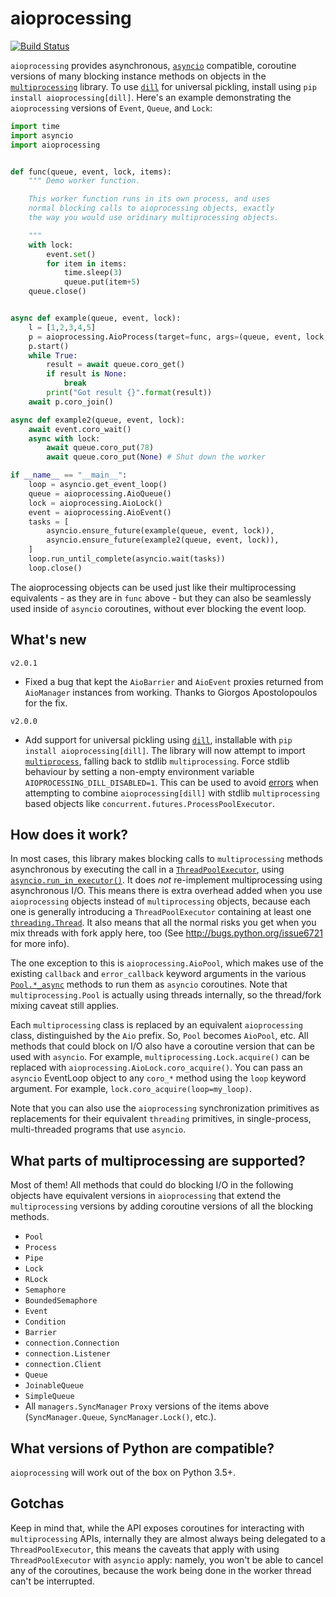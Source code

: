 aioprocessing
=============
[![Build Status](https://github.com/dano/aioprocessing/workflows/aioprocessing%20tests/badge.svg?branch=master)](https://github.com/dano/aioprocessing/actions)


`aioprocessing` provides asynchronous, [`asyncio`](https://docs.python.org/3/library/asyncio.html) compatible, coroutine 
versions of many blocking instance methods on objects in the [`multiprocessing`](https://docs.python.org/3/library/multiprocessing.html) 
library. To use [`dill`](https://pypi.org/project/dill) for universal pickling, install using `pip install aioprocessing[dill]`. Here's an example demonstrating the `aioprocessing` versions of 
`Event`, `Queue`, and `Lock`:

```python
import time
import asyncio
import aioprocessing


def func(queue, event, lock, items):
    """ Demo worker function.

    This worker function runs in its own process, and uses
    normal blocking calls to aioprocessing objects, exactly 
    the way you would use oridinary multiprocessing objects.

    """
    with lock:
        event.set()
        for item in items:
            time.sleep(3)
            queue.put(item+5)
    queue.close()


async def example(queue, event, lock):
    l = [1,2,3,4,5]
    p = aioprocessing.AioProcess(target=func, args=(queue, event, lock, l))
    p.start()
    while True:
        result = await queue.coro_get()
        if result is None:
            break
        print("Got result {}".format(result))
    await p.coro_join()

async def example2(queue, event, lock):
    await event.coro_wait()
    async with lock:
        await queue.coro_put(78)
        await queue.coro_put(None) # Shut down the worker

if __name__ == "__main__":
    loop = asyncio.get_event_loop()
    queue = aioprocessing.AioQueue()
    lock = aioprocessing.AioLock()
    event = aioprocessing.AioEvent()
    tasks = [
        asyncio.ensure_future(example(queue, event, lock)), 
        asyncio.ensure_future(example2(queue, event, lock)),
    ]
    loop.run_until_complete(asyncio.wait(tasks))
    loop.close()
```

The aioprocessing objects can be used just like their multiprocessing
equivalents - as they are in `func` above - but they can also be 
seamlessly used inside of `asyncio` coroutines, without ever blocking
the event loop.


What's new
----------
`v2.0.1`
- Fixed a bug that kept the `AioBarrier` and `AioEvent` proxies returned from `AioManager` instances from working. Thanks to Giorgos Apostolopoulos for the fix.

`v2.0.0`

- Add support for universal pickling using [`dill`](https://github.com/uqfoundation/dill), installable with `pip install aioprocessing[dill]`. The library will now attempt to import [`multiprocess`](https://github.com/uqfoundation/multiprocess), falling back to stdlib `multiprocessing`. Force stdlib behaviour by setting a non-empty environment variable `AIOPROCESSING_DILL_DISABLED=1`. This can be used to avoid [errors](https://github.com/dano/aioprocessing/pull/36#discussion_r631178933) when attempting to combine `aioprocessing[dill]` with stdlib `multiprocessing` based objects like `concurrent.futures.ProcessPoolExecutor`.


How does it work?
-----------------

In most cases, this library makes blocking calls to `multiprocessing` methods
asynchronous by executing the call in a [`ThreadPoolExecutor`](https://docs.python.org/3/library/concurrent.futures.html#threadpoolexecutor), using
[`asyncio.run_in_executor()`](https://docs.python.org/3/library/asyncio-eventloop.html#asyncio.BaseEventLoop.run_in_executor). 
It does *not* re-implement multiprocessing using asynchronous I/O. This means 
there is extra overhead added when you use `aioprocessing` objects instead of 
`multiprocessing` objects, because each one is generally introducing a
`ThreadPoolExecutor` containing at least one [`threading.Thread`](https://docs.python.org/2/library/threading.html#thread-objects). It also means 
that all the normal risks you get when you mix threads with fork apply here, too 
(See http://bugs.python.org/issue6721 for more info).

The one exception to this is `aioprocessing.AioPool`, which makes use of the 
existing `callback` and `error_callback` keyword arguments in the various 
[`Pool.*_async`](https://docs.python.org/3/library/multiprocessing.html#multiprocessing.pool.Pool.apply_async) methods to run them as `asyncio` coroutines. Note that 
`multiprocessing.Pool` is actually using threads internally, so the thread/fork
mixing caveat still applies.

Each `multiprocessing` class is replaced by an equivalent `aioprocessing` class,
distinguished by the `Aio` prefix. So, `Pool` becomes `AioPool`, etc. All methods
that could block on I/O also have a coroutine version that can be used with `asyncio`. For example, `multiprocessing.Lock.acquire()` can be replaced with `aioprocessing.AioLock.coro_acquire()`. You can pass an `asyncio` EventLoop object to any `coro_*` method using the `loop` keyword argument. For example, `lock.coro_acquire(loop=my_loop)`.

Note that you can also use the `aioprocessing` synchronization primitives as replacements 
for their equivalent `threading` primitives, in single-process, multi-threaded programs 
that use `asyncio`.


What parts of multiprocessing are supported?
--------------------------------------------

Most of them! All methods that could do blocking I/O in the following objects
have equivalent versions in `aioprocessing` that extend the `multiprocessing`
versions by adding coroutine versions of all the blocking methods.

- `Pool`
- `Process`
- `Pipe`
- `Lock`
- `RLock`
- `Semaphore`
- `BoundedSemaphore`
- `Event`
- `Condition`
- `Barrier`
- `connection.Connection`
- `connection.Listener`
- `connection.Client`
- `Queue`
- `JoinableQueue`
- `SimpleQueue`
- All `managers.SyncManager` `Proxy` versions of the items above (`SyncManager.Queue`, `SyncManager.Lock()`, etc.).


What versions of Python are compatible?
---------------------------------------

`aioprocessing` will work out of the box on Python 3.5+.

Gotchas
-------
Keep in mind that, while the API exposes coroutines for interacting with
`multiprocessing` APIs, internally they are almost always being delegated
to a `ThreadPoolExecutor`, this means the caveats that apply with using
`ThreadPoolExecutor` with `asyncio` apply: namely, you won't be able to
cancel any of the coroutines, because the work being done in the worker
thread can't be interrupted.
